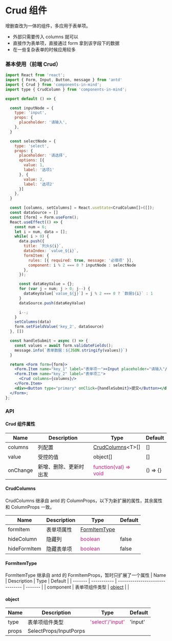 # Crud 组件

增删查改为一体的组件，多应用于表单项。

- 外部只需要传入 columns 就可以
- 直接作为表单项，直接通过 form 拿到该字段下的数据
- 在一些复杂表单的时候应用较多

### 基本使用（前端 Crud）

```jsx
import React from 'react';
import { Form, Input, Button, message } from 'antd'
import { Crud } from 'components-in-mind';
import type { CrudColumn } from 'components-in-mind';

export default () => {

  const inputNode = {
    type: 'input',
    props: {
      placeholder: '请输入',
    },
  }

  const selectNode = {
    type: 'select',
    props: {
      placeholder: '请选择',
      options: [{
        value: 1,
        label: '选项1'
      }, {
        value: 2,
        label: '选项2'
      }]
    },
  }

  const [columns, setColumns] = React.useState<CrudColumn[]>([]);
  const dataSource = []
  const [form] = Form.useForm();
  React.useEffect(() => {
    const num = 6;
    let i = num, data = [];
    while( i > 0) {
      data.push({
        title: `列头${i}`,
        dataIndex: `value_${i}`,
        formItem: {
          rules: [{ required: true, message: '必填项' }],
          component: i % 2 === 0 ? inputNode : selectNode
        },
      });

      const dataKeyValue = {};
      for (var j = num; j > 0; j--) {
        dataKeyValue[`value_${j}`] = j % 2 === 0 ? `数据${i}` : 1
      }
      dataSource.push(dataKeyValue)

      i--;
    }
    setColumns(data)
    form.setFieldValue('key_2', dataSource)
  }, [])

  const handleSubmit = async () => {
    const values = await form.validateFields();
    message.info(`表单数据：${JSON.stringify(values)}`)
  }

  return <Form form={form}>
    <Form.Item name="key_1" label="表单项一"><Input placeholder="请输入"/></Form.Item>
    <Form.Item name="key_2" label="表单项二">
      <Crud columns={columns}/>
    </Form.Item>
    <div><Button type="primary" onClick={handleSubmit}>提交</Button></div>
  </Form>;
};
```

### API

#### Crud 组件属性

| Name     | Description            | Type                                        | Default          |
| -------- | ---------------------- | ------------------------------------------- | ---------------- |
| columns  | 列配置                 | [CrudColumns](#crudcolumns)&lt;T&gt;[]      | []               |
| value    | 受控的值               | object[]                                    | []               |
| onChange | 新增、删除、更新时出发 | <font color="#c41d7f">function(val) => void | () => {} </font> |

#### <span id="crudcolumns">CrudColumns</span>

CrudColumns 继承自 antd 的 ColumnProps，以下为新扩展的属性，其余属性和 ColumnProps 一致。

| Name         | Description | Type                                 | Default |
| ------------ | ----------- | ------------------------------------ | ------- |
| formItem     | 表单项属性  | [FormItemType](#formitemtype)        |         |
| hideColumn   | 隐藏列      | <font color="#c41d7f">boolean</font> | false   |
| hideFormItem | 隐藏表单项  | <font color="#c41d7f">boolean</font> | false   |

#### <span id="formitemtype">FormItemType</span>

FormItemType 继承自 antd 的 FormItemProps，暂时只扩展了一个属性
| Name | Description | Type | Default |
| ------- | ----------- | ------------------------------- | ------- |
| component | 表单项组件类型 | [object](#object) | |

#### <span id="object">object</span>

| Name  | Description            | Type                                          | Default |
| ----- | ---------------------- | --------------------------------------------- | ------- |
| type  | 表单项组件类型         | <font color="#c41d7f">'select'/'input'</font> | 'input' |
| props | SelectProps/InputPorps |

